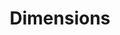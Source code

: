 ---
layout: default
bigquery: https://console.cloud.google.com/bigquery?p=covid-19-dimensions-ai&page=table&d=data&t=publications
contributors: Digital Science, https://www.digital-science.com/
cost: Free for personal, non-commercial use.
description: Dimensions contains more than 100 million publications, ranging from
  articles published in scholarly journals, books and book chapters, to preprints
  and conference proceedings. All publications are contextualized with linked data
  sets, funding, publications, patents, clinical trials, and policy documents. You
  can also view associated categories, funders, institutions, and researcher profiles.
documentation: https://docs.dimensions.ai/bigquery/index.html
last_edit: Mon, 04 Apr 2022 19:04:00 GMT
location: https://www.dimensions.ai/products/free/
maintained_by: Digital Science, https://www.digital-science.com/
schema_fields: '[''funder_org_acronyms'', ''abstract'', ''start_date'', ''acronyms'',
  ''volume'', ''category_hrcs_rac'', ''linkout'', ''original_assignee'', ''book_series_title'',
  ''associated_publication_pmid'', ''funding_amount'', ''publication_date'', ''issue'',
  ''patent_ids'', ''priority_date'', ''associated_publication_arxiv_id'', ''subtitles'',
  ''investigators'', ''open_access_categories_v2'', ''funder_org_state_codes'', ''category_rcdc'',
  ''category_sdg'', ''altmetrics'', ''license'', ''pmcid'', ''funder_org'', ''aliases'',
  ''email_address'', ''category_uoa'', ''research_org_countries'', ''category_icrp_ct'',
  ''citations'', ''funder_org_countries'', ''external_ids'', ''organisation_details'',
  ''pages'', ''phase'', ''date_online'', ''date_normal'', ''original_assignee_countries'',
  ''date_inserted'', ''isbn'', ''research_org_city_names'', ''parent_id'', ''created_date'',
  ''eisbn'', ''assignee_orgs'', ''end_year'', ''legal_events'', ''original_assignee_orgs'',
  ''associated_publication_doi'', ''labels'', ''resulting_publication_doi'', ''filing_date'',
  ''repository_url'', ''assignee_countries'', ''type'', ''funder_countries'', ''jurisdiction'',
  ''funder_orgs'', ''funding_gbp'', ''current_assignee_countries'', ''status'', ''filing_status'',
  ''priority_year'', ''repository_id'', ''family_id'', ''editors'', ''associated_grant_ids'',
  ''registry'', ''title'', ''repository_name'', ''inventor_names'', ''start_year'',
  ''date_imported_gbq'', ''category_bra'', ''proceedings_title'', ''funder_org_cities'',
  ''funding_aud'', ''funding_nzd'', ''name'', ''granted_year'', ''research_org_state_names'',
  ''types'', ''book_title'', ''source_id'', ''journal'', ''acronym'', ''relationships'',
  ''mesh_terms'', ''metrics'', ''cpc'', ''date_print'', ''year'', ''date_modified'',
  ''legal_status'', ''category_icrp_cso'', ''clinical_trial_ids'', ''doi'', ''foa_number'',
  ''arxiv_id'', ''gender'', ''category_for'', ''funding_currency'', ''supporting_grant_ids'',
  ''current_assignee'', ''funding_chf'', ''ipcr'', ''description'', ''researcher_ids'',
  ''resulting_publication_ids'', ''expiration_year'', ''mesh_headings'', ''funding_cad'',
  ''cited_by_ids'', ''authors'', ''pmid'', ''acknowledgements'', ''family_count'',
  ''address'', ''categories'', ''journal_lists'', ''conditions'', ''expiration_date'',
  ''category_hrcs_hc'', ''current_assignee_orgs'', ''granted_date'', ''application_number'',
  ''embargo_date'', ''funding_jpy'', ''language'', ''kind'', ''funding_usd'', ''original_abstract'',
  ''family_members_ids'', ''active_years'', ''citation_string'', ''filing_year'',
  ''established'', ''publication_ids'', ''associated_publication_id'', ''grant_number'',
  ''publication_year'', ''research_org_country_names'', ''interventions'', ''open_access_categories'',
  ''funding_details'', ''citations_count'', ''reference_ids'', ''end_date'', ''publisher'',
  ''original_title'', ''research_org_cities'', ''research_org_state_codes'', ''category_hra'',
  ''brief_title'', ''funding_cny'', ''date'', ''funding_eur'', ''research_orgs'',
  ''conference'', ''concepts'', ''id'', ''wikipedia_url'', ''links'']'
shortname: dimensions
tags:
- scholarly literature
- patents
- funding
- clinical trials
- academic profiles
terms_of_use: 'Use of both the Dimensions COVID-19 dataset and full Dimensions dataset
  are subject to the Dimensions Terms of use: https://www.dimensions.ai/policies-terms-legal '
title: Dimensions
uuid: dcff88bd-fe6b-4fdb-8159-809bf9d7bc1c
---